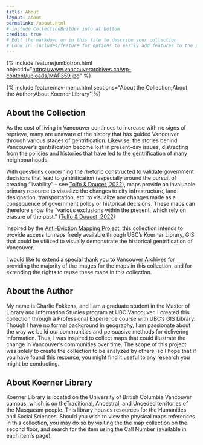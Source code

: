 ```yaml
---
title: About
layout: about
permalink: /about.html
# include CollectionBuilder info at bottom
credits: true
# Edit the markdown on in this file to describe your collection
# Look in _includes/feature for options to easily add features to the page
---
```


{% include feature/jumbotron.html objectid="https://www.vancouverarchives.ca/wp-content/uploads/MAP359.jpg" %}

{% include feature/nav-menu.html sections="About the Collection;About the Author;About Koerner Library" %}

## About the Collection

As the cost of living in Vancouver continues to increase with no signs of reprieve, many are unaware of the history that has guided Vancouver through various stages of gentrification. Likewise, the stories behind Vancouver’s gentrification become lost in present-day issues, distracting from the policies and histories that have led to the gentrification of many neighbourhoods. 

With questions concerning the rhetoric constructed to validate government decisions that lead to gentrification (especially around the pursuit of creating “livability” – see [Tolfo & Doucet, 2022](/development-of-vancouver-maps/citations.html)), maps provide an invaluable primary resource to visualize the changes to city infrastructure, land designation, transportation, etc. to visualize any changes made as a consequence of government policy or historical decisions. These maps can therefore show the “various exclusions within the present, which rely on erasure of the past.” [(Tolfo & Doucet, 2022)](/development-of-vancouver-maps/citations.html)

Inspired by the [Anti-Eviction Mapping Project](https://antievictionmap.com/), this collection intends to provide access to maps freely available through UBC’s Koerner Library, GIS that could be utilized to visually demonstrate the historical gentrification of Vancouver.

I would like to extend a special thank you to [Vancouver Archives](https://searcharchives.vancouver.ca/) for providing the majority of the images for the maps in this collection, and for extending the rights to reuse these maps in this collection. 



## About the Author

My name is Charlie Fokkens, and I am a graduate student in the Master of Library and Information Studies program at UBC Vancouver. I created this collection through a Professional Experience course with UBC’s GIS Library. Though I have no formal background in geography, I am passionate about the way we build our communities and persuasive methods for delivering information. Thus, I was inspired to collect maps that could illustrate the change in Vancouver’s communities over time. The scope of this project was solely to create the collection to be analyzed by others, so I hope that if you have found this resource, you might find it useful to any research you might be conducting. 



## About Koerner Library

Koerner Library is located on the University of British Columbia Vancouver campus, which is on theTraditional, Ancestral, and Unceded territories of the Musqueam people. This library houses resources for the Humanities and Social Sciences. Should you wish to view the physical maps references in this collection, you may do so by visiting the the map collection on the second floor, and search for the item using the Call Number (available in each item’s page).

<br>
<br>


